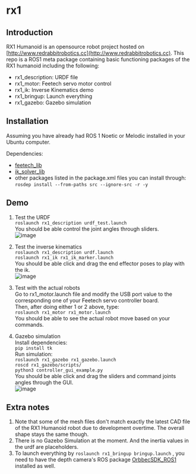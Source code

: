 # rx1

## Introduction
RX1 Humanoid is an opensource robot project hosted on [http://www.redrabbitrobotics.cc](http://www.redrabbitrobotics.cc). This repo is a ROS1 meta package containing basic functioning packages of the RX1 humanoid including the following:  

* rx1_description: URDF file  
* rx1_motor: Feetech servo motor control
* rx1_ik: Inverse Kinematics demo
* rx1_bringup: Launch everything
* rx1_gazebo: Gazebo simulation

## Installation
Assuming you have already had ROS 1 Noetic or Melodic installed in your Ubuntu computer.

Dependencies:

* [feetech_lib](https://github.com/Red-Rabbit-Robotics/feetech_lib)
* [ik\_solver\_lib](https://github.com/Red-Rabbit-Robotics/ik_solver_lib)
* other packages listed in the package.xml files you can install through:  
`rosdep install --from-paths src --ignore-src -r -y`

## Demo
1. Test the URDF  
`roslaunch rx1_description urdf_test.launch`  
You should be able control the joint angles through sliders.  
![image](https://github.com/Red-Rabbit-Robotics/rx1/blob/master/media/urdf_test.gif)  

2. Test the inverse kinematics  
`roslaunch rx1_description urdf.launch`  
`roslaunch rx1_ik rx1_ik_marker.launch`  
You should be able click and drag the end effector poses to play with the ik.  
![image](https://github.com/Red-Rabbit-Robotics/rx1/blob/master/media/ik.gif)  

3. Test with the actual robots  
Go to rx1_motor.launch file and modify the USB port value to the corresponding one of your Feetech servo controller board.  
Then, after doing either 1 or 2 above, type:  
`roslaunch rx1_motor rx1_motor.launch`   
You should be able to see the actual robot move based on your commands.

4. Gazebo simulation  
Install dependencies:  
`pip install tk`  
Run simulation:  
`roslaunch rx1_gazebo rx1_gazebo.launch`  
`roscd rx1_gazebo/scripts/`  
`python3 controller_gui_example.py`  
You should be able click and drag the sliders and command joints angles through the GUI.  
![image](https://github.com/Red-Rabbit-Robotics/rx1/blob/master/media/gazebo.gif)  

## Extra notes

1. Note that some of the mesh files don't match exactly the latest CAD file of the RX1 Humanoid robot due to development overtime. The overall shape stays the same though.
2. There is no Gazebo Simulation at the moment. And the inertia values in the urdf are placeholders.
3. To launch everything by `roslaunch rx1_bringup bringup.launch` , you need to have the depth camera's ROS package [OrbbecSDK_ROS1](https://github.com/orbbec/OrbbecSDK_ROS1) installed as well.
